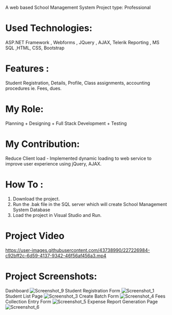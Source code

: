 A web based School Management System
Project type: Professional
# Used Technologies: 
ASP.NET Framework , Webforms , JQuery , AJAX, Telerik Reporting , MS SQL ,HTML, CSS, Bootstrap 
# Features : 
Student Registration, Details, Profile, Class assignments, accounting procedures ie. Fees, dues.
# My Role: 
Planning + Designing + Full Stack Development + Testing
# My Contribution:
Reduce Client load - Implemented dynamic loading to web service to improve user experience using jQuery, AJAX.
# How To : 
  1. Download the project.
  2. Run the .bak file in the SQL server which will create School Management System Database
  3. Load the project in Visual Studio and Run.
  
# Project Video 
https://user-images.githubusercontent.com/43738990/227226984-c92bff2c-6d59-4137-9342-46f56af456a3.mp4


# Project Screenshots: 
Dashboard
![Screenshot_9](https://user-images.githubusercontent.com/43738990/224782903-3f2183b4-ecf8-491e-8111-53629e68ad70.png)
Student Registration Form
![Screenshot_1](https://user-images.githubusercontent.com/43738990/224782946-0c1e9ffe-80f9-45a7-9dac-6504e1bb90dc.png)
Student List Page
![Screenshot_3](https://user-images.githubusercontent.com/43738990/224782976-2f8de4bc-7ea6-494a-b997-f9630f4535ce.png)
Create Batch Form
![Screenshot_4](https://user-images.githubusercontent.com/43738990/224783011-ba80f4ca-70e1-4d07-920b-40265d6fd6a6.png)
Fees Collection Entry Form
![Screenshot_5](https://user-images.githubusercontent.com/43738990/224783045-9797163f-aee6-49d3-874d-6ebb0cf9d0a8.png)
Expense Report Generation Page
![Screenshot_6](https://user-images.githubusercontent.com/43738990/224783107-491a28f4-a097-4d27-9045-9fb7d0f5046d.png)
